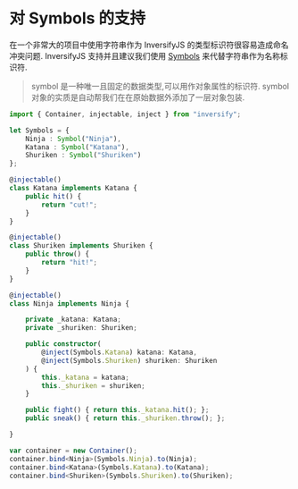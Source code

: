 # 对 Symbols 的支持

在一个非常大的项目中使用字符串作为 InversifyJS 的类型标识符很容易造成命名冲突问题. 
InversifyJS 支持并且建议我们使用 [Symbols](https://developer.mozilla.org/en-US/docs/Web/JavaScript/Reference/Global_Objects/Symbol) 来代替字符串作为名称标识符.

> symbol 是一种唯一且固定的数据类型,可以用作对象属性的标识符. symbol 对象的实质是自动帮我们在在原始数据外添加了一层对象包装.

```ts
import { Container, injectable, inject } from "inversify";

let Symbols = {
	Ninja : Symbol("Ninja"),
	Katana : Symbol("Katana"),
	Shuriken : Symbol("Shuriken")
};

@injectable()
class Katana implements Katana {
    public hit() {
        return "cut!";
    }
}

@injectable()
class Shuriken implements Shuriken {
    public throw() {
        return "hit!";
    }
}

@injectable()
class Ninja implements Ninja {

    private _katana: Katana;
    private _shuriken: Shuriken;

    public constructor(
	    @inject(Symbols.Katana) katana: Katana,
	    @inject(Symbols.Shuriken) shuriken: Shuriken
    ) {
        this._katana = katana;
        this._shuriken = shuriken;
    }

    public fight() { return this._katana.hit(); };
    public sneak() { return this._shuriken.throw(); };

}

var container = new Container();
container.bind<Ninja>(Symbols.Ninja).to(Ninja);
container.bind<Katana>(Symbols.Katana).to(Katana);
container.bind<Shuriken>(Symbols.Shuriken).to(Shuriken);
```
